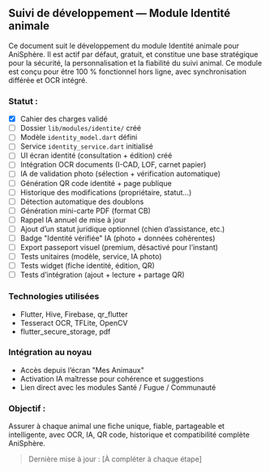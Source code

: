 ## Suivi de développement — Module Identité animale

Ce document suit le développement du module Identité animale pour AniSphère. Il est actif par défaut, gratuit, et constitue une base stratégique pour la sécurité, la personnalisation et la fiabilité du suivi animal. Ce module est conçu pour être 100 % fonctionnel hors ligne, avec synchronisation différée et OCR intégré.

### Statut : 
- [x] Cahier des charges validé
- [ ] Dossier `lib/modules/identite/` créé
- [ ] Modèle `identity_model.dart` défini
- [ ] Service `identity_service.dart` initialisé
- [ ] UI écran identité (consultation + édition) créé
- [ ] Intégration OCR documents (I-CAD, LOF, carnet papier)
- [ ] IA de validation photo (sélection + vérification automatique)
- [ ] Génération QR code identité + page publique
- [ ] Historique des modifications (propriétaire, statut…)
- [ ] Détection automatique des doublons
- [ ] Génération mini-carte PDF (format CB)
- [ ] Rappel IA annuel de mise à jour
- [ ] Ajout d’un statut juridique optionnel (chien d’assistance, etc.)
- [ ] Badge "Identité vérifiée" IA (photo + données cohérentes)
- [ ] Export passeport visuel (premium, désactivé pour l’instant)
- [ ] Tests unitaires (modèle, service, IA photo)
- [ ] Tests widget (fiche identité, édition, QR)
- [ ] Tests d’intégration (ajout + lecture + partage QR)

### Technologies utilisées
- Flutter, Hive, Firebase, qr_flutter
- Tesseract OCR, TFLite, OpenCV
- flutter_secure_storage, pdf

### Intégration au noyau
- Accès depuis l’écran "Mes Animaux"
- Activation IA maîtresse pour cohérence et suggestions
- Lien direct avec les modules Santé / Fugue / Communauté

### Objectif :
Assurer à chaque animal une fiche unique, fiable, partageable et intelligente, avec OCR, IA, QR code, historique et compatibilité complète AniSphère.

> Dernière mise à jour : [À compléter à chaque étape]

